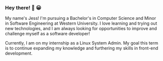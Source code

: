 ### Hey there! 👋	:grinning:

My name's Jess! I'm pursuing a Bachelor's in Computer Science and Minor in Software Engineering at Western University.
I love learning and trying out new technologies, and I am always looking for opportunities to improve and challenge myself as a software developer! 

Currently, I am on my internship as a Linux System Admin. My goal this term is to continue expanding my knowledge and furthering my skills in front-end development. 

<!--
**Li-Jessica/Li-Jessica** is a ✨ _special_ ✨ repository because its `README.md` (this file) appears on your GitHub profile.

Here are some ideas to get you started:

- 🔭 I’m currently working on ...
- 🌱 I’m currently learning ...
- 👯 I’m looking to collaborate on ...
- 🤔 I’m looking for help with ...
- 💬 Ask me about ...
- 📫 How to reach me: ...
- 😄 Pronouns: ...
- ⚡ Fun fact: ...
-->

